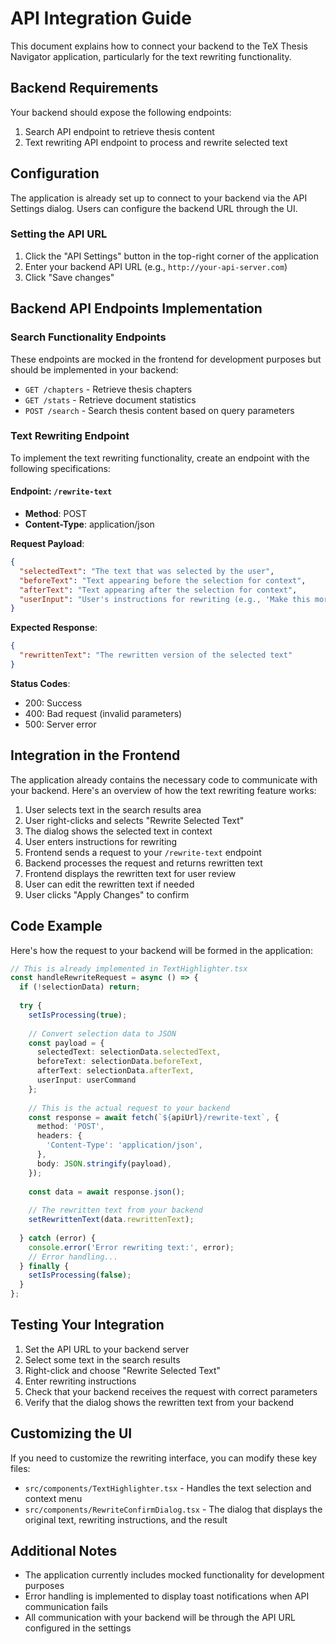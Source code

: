 
# API Integration Guide

This document explains how to connect your backend to the TeX Thesis Navigator application, particularly for the text rewriting functionality.

## Backend Requirements

Your backend should expose the following endpoints:

1. Search API endpoint to retrieve thesis content
2. Text rewriting API endpoint to process and rewrite selected text

## Configuration

The application is already set up to connect to your backend via the API Settings dialog. Users can configure the backend URL through the UI.

### Setting the API URL

1. Click the "API Settings" button in the top-right corner of the application
2. Enter your backend API URL (e.g., `http://your-api-server.com`)
3. Click "Save changes"

## Backend API Endpoints Implementation

### Search Functionality Endpoints

These endpoints are mocked in the frontend for development purposes but should be implemented in your backend:

- `GET /chapters` - Retrieve thesis chapters
- `GET /stats` - Retrieve document statistics
- `POST /search` - Search thesis content based on query parameters

### Text Rewriting Endpoint

To implement the text rewriting functionality, create an endpoint with the following specifications:

#### Endpoint: `/rewrite-text`

- **Method**: POST
- **Content-Type**: application/json

**Request Payload**:
```json
{
  "selectedText": "The text that was selected by the user",
  "beforeText": "Text appearing before the selection for context",
  "afterText": "Text appearing after the selection for context",
  "userInput": "User's instructions for rewriting (e.g., 'Make this more formal')"
}
```

**Expected Response**:
```json
{
  "rewrittenText": "The rewritten version of the selected text"
}
```

**Status Codes**:
- 200: Success
- 400: Bad request (invalid parameters)
- 500: Server error

## Integration in the Frontend

The application already contains the necessary code to communicate with your backend. Here's an overview of how the text rewriting feature works:

1. User selects text in the search results area
2. User right-clicks and selects "Rewrite Selected Text"
3. The dialog shows the selected text in context
4. User enters instructions for rewriting
5. Frontend sends a request to your `/rewrite-text` endpoint
6. Backend processes the request and returns rewritten text
7. Frontend displays the rewritten text for user review
8. User can edit the rewritten text if needed
9. User clicks "Apply Changes" to confirm

## Code Example

Here's how the request to your backend will be formed in the application:

```typescript
// This is already implemented in TextHighlighter.tsx
const handleRewriteRequest = async () => {
  if (!selectionData) return;
  
  try {
    setIsProcessing(true);
    
    // Convert selection data to JSON
    const payload = {
      selectedText: selectionData.selectedText,
      beforeText: selectionData.beforeText,
      afterText: selectionData.afterText,
      userInput: userCommand
    };
    
    // This is the actual request to your backend
    const response = await fetch(`${apiUrl}/rewrite-text`, {
      method: 'POST',
      headers: {
        'Content-Type': 'application/json',
      },
      body: JSON.stringify(payload),
    });
    
    const data = await response.json();
    
    // The rewritten text from your backend
    setRewrittenText(data.rewrittenText);
    
  } catch (error) {
    console.error('Error rewriting text:', error);
    // Error handling...
  } finally {
    setIsProcessing(false);
  }
};
```

## Testing Your Integration

1. Set the API URL to your backend server
2. Select some text in the search results
3. Right-click and choose "Rewrite Selected Text"
4. Enter rewriting instructions
5. Check that your backend receives the request with correct parameters
6. Verify that the dialog shows the rewritten text from your backend

## Customizing the UI

If you need to customize the rewriting interface, you can modify these key files:

- `src/components/TextHighlighter.tsx` - Handles the text selection and context menu
- `src/components/RewriteConfirmDialog.tsx` - The dialog that displays the original text, rewriting instructions, and the result

## Additional Notes

- The application currently includes mocked functionality for development purposes
- Error handling is implemented to display toast notifications when API communication fails
- All communication with your backend will be through the API URL configured in the settings
